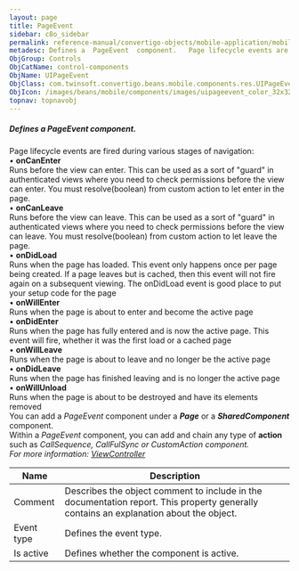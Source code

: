 ```yaml
---
layout: page
title: PageEvent
sidebar: c8o_sidebar
permalink: reference-manual/convertigo-objects/mobile-application/mobile-components/control-components/pageevent/
metadesc: Defines a  PageEvent  component.   Page lifecycle events are fired during various stages of navigation   •  onCanEnter  Runs before the view can enter
ObjGroup: Controls
ObjCatName: control-components
ObjName: UIPageEvent
ObjClass: com.twinsoft.convertigo.beans.mobile.components.res.UIPageEvent
ObjIcon: /images/beans/mobile/components/images/uipageevent_color_32x32.png
topnav: topnavobj
---
```

##### Defines a <i>PageEvent</i> component. <br/>

 Page lifecycle events are fired during various stages of navigation:<br/>
 • <b>onCanEnter</b><br>Runs before the view can enter. This can be used as a sort of "guard" in authenticated views where you need to check permissions before the view can enter. You must resolve(boolean) from custom action to let enter in the page.<br/>
 • <b>onCanLeave</b><br>Runs before the view can leave. This can be used as a sort of "guard" in authenticated views where you need to check permissions before the view can leave. You must resolve(boolean) from custom action to let leave the page.<br/>
 • <b>onDidLoad</b><br>Runs when the page has loaded. This event only happens once per page being created. If a page leaves but is cached, then this event will not fire again on a subsequent viewing. The onDidLoad event is good place to put your setup code for the page<br/>
 • <b>onWillEnter</b><br>Runs when the page is about to enter and become the active page<br/>
 • <b>onDidEnter</b><br>Runs when the page has fully entered and is now the active page. This event will fire, whether it was the first load or a cached page<br/>
 • <b>onWillLeave</b><br>Runs when the page is about to leave and no longer be the active page<br/>
 • <b>onDidLeave</b><br>Runs when the page has finished leaving and is no longer the active page<br/>
 • <b>onWillUnload</b><br>Runs when the page is about to be destroyed and have its elements removed<br/>
 You can add a <i>PageEvent</i> component under a <b><i>Page</i></b> or a <b><i>SharedComponent</i></b> component.<br> Within a <i>PageEvent</i> component, you can add and chain any type of <b>action</b> such as <i>CallSequence<i>, <i>CallFulSync<i> or <i>CustomAction<i> component.<br/>
For more information: <a href='https://ionicframework.com/docs/v3/api/navigation/ViewController/' target='_blank'>ViewController</a>   

Name | Description 
--- | ---
Comment | Describes the object comment to include in the documentation report.  This property generally contains an explanation about the object. 
Event type | Defines the event type.  
Is active | Defines whether the component is active. 

